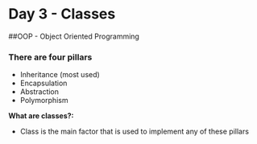 # Day 3 - Classes
##OOP - Object Oriented Programming
### There are four pillars
- Inheritance (most used)
- Encapsulation
- Abstraction
- Polymorphism

**What are classes?:**
- Class is the main factor that is 
used to implement any of these 
pillars
